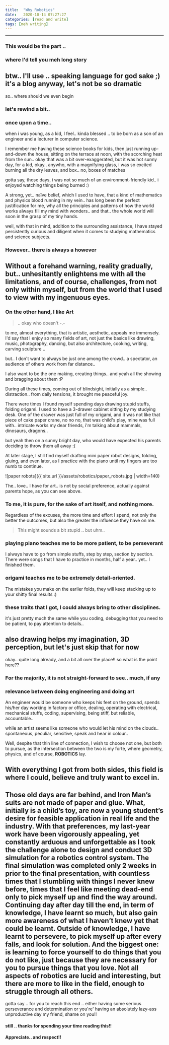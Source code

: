 ```yaml
---
title:  "Why Robotics"
date:   2020-10-14 07:27:27
categories: [read and write]
tags: [meh writing]
---
```

-------
### This would be the part ..
### where I'd tell you meh long story

btw.. I'll use .. speaking language for god sake ;)  it's a blog anyway, let's not be so dramatic
-------
so.. where should we even begin

### let's rewind a bit..
### once upon a time..
when i was young, as a kid, I feel.. kinda blessed .. to be born as a son of an engineer and a lecturer in computer science.

I remember me having these science books for kids, then just running up-and-down the house, sitting on the terrace at noon, with the scorching heat from the sun.. okay that was a bit over-exaggerated, but it was hot sunny day, for a kid, okay.. anywho, with a magnifying glass, i was so excited burning all the dry leaves, and box.. no, boxes of matches

gotta say, those days, i was not so much of an environment-friendly kid.. i enjoyed watching things being burned :)

A strong, yet.. naïve belief, which I used to have, that a kind of mathematics and physics blood running in my vein.. has long been the perfect justification for me, why all the principles and patterns of how the world works always fill my mind with wonders.. and that.. the whole world will soon in the grasp of my tiny hands.

well, with that in mind, addition to the surrounding assistance, I have stayed persistently curious and diligent when it comes to studying mathematics and science subjects.

### However.. there is always a however
Without a forehand warning, reality gradually, but.. unhesitantly  enlightens me with all the limitations, and of course, challenges, from not only within myself, but from the world that I used to view with my ingenuous eyes.
-------
### On the other hand, I like **Art**
> .. okay who doesn't  -.-

to me, almost everything, that is artistic, aesthetic, appeals me immensely. I'd say that I enjoy so many fields of art, not just the basics like drawing, music, photography, dancing, but also architecture, cooking, writing, carving sculpture ..

but.. I don't want to always be just one among the crowd.. a spectator, an audience of others work from far distance..

I also want to be the one making, creating things.. and yeah all the showing and bragging about them :P

During all these times, coming out of blindsight, initially as a simple.. distraction.. from daily tensions, it brought me peaceful joy.

There were times I found myself spending days drawing stupid stuffs, folding origami. I used to have a 3-drawer cabinet sitting by my studying desk. One of the drawer was just full of my origami, and it was not like that piece of cake paper crane, no no no, that was child's play, mine was full with.. intricate works my dear friends, i'm talking about mammals, dinosaurs, dragons..

but yeah then on a sunny bright day, who would have expected his parents deciding to throw them all away :(

At later stage, I still find myself drafting mini paper robot designs, folding, gluing, and even later, as I practice with the piano until my fingers are too numb to continue.

![paper robots]({{ site.url }}/assets/robotics/paper_robots.jpg | width=140)

The.. love.. I have for art.. is not by social preference, actually against parents hope, as you can see above.

### To me, it is pure, for the sake of art itself, and nothing more.
Regardless of the excuses, the more time and effort I spend, not only the better the outcomes, but also the greater the influence they have on me.
>This might sounds a bit stupid .. but uhm..

### playing piano teaches me to be more patient, to be perseverant
I always have to go from simple stuffs, step by step, section by section.
There were songs that I have to practice in months, half a year.. yet.. I finished them.

### origami teaches me to be extremely detail-oriented.
The mistakes you make on the earlier folds, they will keep stacking up to your shitty final results :)

### these traits that I got, I could always bring to other disciplines.
it's just pretty much the same while you coding, debugging that you need to be patient, to pay attention to details..

also drawing helps my imagination, 3D perception, but let's just skip that for now
------
  okay.. quite long already, and a bit all over the place!!
  so what is the point here??

### For the majority, it is not straight-forward to see.. much, if any
### relevance between doing engineering and doing art

An engineer would be someone who keeps his feet on the ground, spends his/her day working in factory or office, dealing, operating with electrical, mechanical stuffs, coding, supervising, being stiff, but reliable, accountable..

while an artist seems like someone who would let his mind on the clouds.. spontaneous, peculiar, sensitive, speak and hear in colour..

Well, despite that thin line of connection, I wish to choose not one, but both to pursue, as the intersection between the two is my forte, where geometry, physics, and of course, **ROBOTICS** lay.

With everything I got from both sides, this field is where I could, believe and truly want to excel in.
-------
Those old days are far behind, and Iron Man’s suits are not made of paper and glue. What, initially is a child’s toy, are now a young student’s desire for feasible application in real life and the industry. With that preferences, my last-year work have been vigorously appealing, yet constantly arduous and unforgettable as I took the challenge alone to design and conduct 3D simulation for a robotics control system. The final simulation was completed only 2 weeks in prior to the final presentation, with countless times that I stumbling with things I never knew before, times that I feel like meeting dead-end only to pick myself up and find the way around. Continuing day after day till the end, in term of knowledge, I have learnt so much, but also gain more awareness of what I haven’t knew yet that could be learnt. Outside of knowledge, I have learnt to persevere, to pick myself up after every falls, and look for solution. And the biggest one: is learning to force yourself to do things that you do not like, just because they are necessary for you to pursue things that you love. Not all aspects of robotics are lucid and interesting, but there are more to like in the field, enough to struggle through all others.
-------

gotta say .. for you to reach this end ..
either having some serious perseverance and determination
or you're' having an absolutely lazy-ass unproductive day my friend, shame on you!!
#### still .. thanks for spending your time reading this!!
#### Appreciate.. and respect!!

